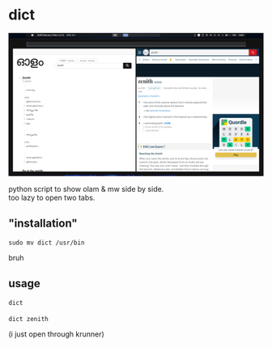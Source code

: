 # dict

![screenshot](dict.png)

python script to show olam & mw side by side.  
too lazy to open two tabs.

## "installation"

```
sudo mv dict /usr/bin
```

bruh

## usage

```
dict

dict zenith
```

(i just open through krunner)